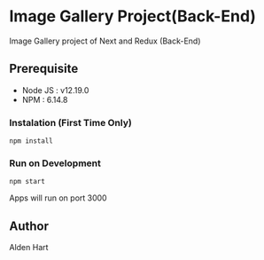 # Image Gallery Project(Back-End)

Image Gallery project of Next and Redux (Back-End)

## Prerequisite

- Node JS : v12.19.0
- NPM : 6.14.8

### Instalation (First Time Only)

```
npm install
```

### Run on Development

```
npm start
```

Apps will run on port 3000

## Author

Alden Hart
